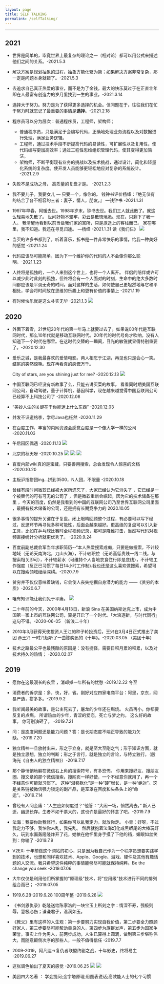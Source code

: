 ```yaml
---
layout: page
title: SELF TALKING
permalink: /selfTalking/
---
```

***
## 2021

* 世界是简单的，毕竟世界上最复杂的理论之一（相对论）都可以用公式来描述他们之间的关系。-2021.5.3

* 解决方案是规划抽象的过程，抽象方能化繁为简；如果解决方案非常复杂，那一定是问题本身就错了。-2021.5.3

* 去追求自己真正热爱的事业，而不是为了金钱。最大的快乐莫过于在正直壮年即在人最富有创造力的岁月里找到一生的事业。-2021.3.14
  
* 选择大于努力。努力是为了获得更多选择的机会。但问题在于，往往我们在忙于努力时就忘记了最重要的事情是**选择**。-2021.2.18

* 程序员可以分为层次：普通程序员，工程师，架构师；
  * 普通程序员，只是满足于会编写代码，正确地处理业务流程以及对数据进行处理，满足业务逻辑。
  * 工程师，通过技术手段不断提高代码的易读性，可扩展性以及复用性，使代码编写更加高效率；通过工程性思维组织管理代码，使其变得更加简洁。
  * 架构师，不断平衡现有业务的挑战以及技术挑战，通过设计，简化和轻量化系统的复杂度。使开发人员能够更轻松地应对复杂的系统设计。
  -2021.2.9
* 失败不是成功之母， 高质量的复盘才是。 -2021.2.3

* 我不要儿子，我要女儿 — 只要一个，像你的。 钱钟书评价杨绛：『绝无仅有的结合了各不相容的三者：妻子，情人，朋友。』 —钱钟书  -2021.1.31

* 1997年早春，阿瑗去世。1998年岁末，钟书去世。我们三人就此散了。就这么轻易地失散了。 世间好物不坚牢，彩云易散琉璃脆。现在，只剩下了我一人。 我清醒地看到以前当做我们家的寓所，只是旅途上的客栈而已。 家在哪里，我不知道。我还在寻觅归途。 —杨绛  -2021.1.31 读《我们仨》
  ![](https://i.loli.net/2021/01/31/zNFom6iHjvXDhTn.jpg)


* 当买的许多书都到了，听着音乐，拆书是一件非常快乐的事情，给我一种美好的感觉 -2021.1.24

* 代码应该尽可能简单，因为下一个维护你的代码的人不会像你那么聪明。-2021.1.23


* 人终将是孤独的，一个人来到这个世上，也将一个人离开。
  伴侣的陪伴或许可以减少此时此刻的孤独，但终将会有一个人面对的时刻，生命中的绝大多数时间都应该是平淡无奇的时间，面对这样的生活，如何使自己更坦然地与它和平相处，学会将时间放在思维的乐趣上和更有价值的事情上 -2021.1.19



* 有时候快乐就是这么朴实无华 -2021.1.3
  ![](https://s3-img.meituan.net/v1/mss_3d027b52ec5a4d589e68050845611e68/ff/n0/0m/4a/s8_41551.jpg@596w_1l.jpg)

  
## 2020
* 外面下着雪，21世纪20年代的第一年马上就要过去了。如果说00年代是互联网时代，那么10年代就是移动互联网时代。20年代的时代号角才吹响，没有人知道下一个时代在哪里。在这时代交替的一瞬间，目光的敏锐就显得特别重要了。-2020.12.30

* 爱乐之城，是我最喜欢的爱情电影。两人相忘于江湖，再见也只是会心一笑。结尾的突然惊艳。现在再看真的感慨万千。
  
  City of stars, are you shining just for me? -2020.12.13
  ![](https://s3-img.meituan.net/v1/mss_3d027b52ec5a4d589e68050845611e68/ff/n0/0m/62/v3_492040.jpg@596w_1l.jpg)


* 中国互联网已经没有新故事了么，只能去讲买菜的故事。
  看看同时期美国互联网公司，自动驾驶，量子计算机，基因科学，现在越来越觉得中国互联网公司已经算不上科技公司了 -2020.12.08
  

* “美妙人生的关键在于你能迷上什么东西” -2020.12.03

* 并发不识道格李，学尽Java也枉然 -2020.11.29

* 在百度工作，丰富的内网资源会感觉百度是一个像大学一样的公司 -2020.11.03

* 午后园区偶遇   -2020.11.13
  ![](https://s3-img.meituan.net/v1/mss_3d027b52ec5a4d589e68050845611e68/ff/n0/0k/zw/cj_247961.jpg@596w_1l.jpg)



* 北京的秋天呀 -2020.10.25
  ![](https://s3-img.meituan.net/v1/mss_3d027b52ec5a4d589e68050845611e68/ff/n0/0k/yb/xk_237240.jpg@596w_1l.jpg)
  ![](https://s3-img.meituan.net/v1/mss_3d027b52ec5a4d589e68050845611e68/ff/n0/0k/yb/vx_237050.jpg@596w_1l.jpg)
  ![](https://s3-img.meituan.net/v1/mss_3d027b52ec5a4d589e68050845611e68/ff/n0/0k/yb/5p_236981.jpg@596w_1l.jpg)

  
* 百度内部wiki真的是宝藏，只要善用搜索，总会发现令人惊喜的文档 -2020.10.20


* 主板沪指拼团ing...拼到3500，N人团，不限量 -2020.10.18

* 曾经有段时间微软已经被大家所遗忘了，大家已经认为它消失了 ，它已经是一个被替代的可有可无的公司了 ，但是微软重新会崛起，因为它的技术储备在那里 ，今天的百度，仍然是我看到的中国的互联网公司乃至世界互联网公司里面 ，最拥有技术储备的公司，还是拥有长期竞争力的 2020.10.05

* 很多事情的提升关键在于复盘。闭上眼睛回顾整个过程，有必要可以写下经过，反思环节再寻优多种可能性，后面会越来越好。更高级的复盘可以引入新工具，比如在乒乓球比赛时全程视频记录，那可是降维打击，当然写代码对视频直接统计分析就更优秀了。 -2020.9.24


* 百度前副总裁俞军当年求职简历--“本人热爱搜索成痴，只要是做搜索，不计较地域（无论天南海北，刀山火海），不计较职位（无论高低贵贱一线二线，与搜索相关即可），不计较薪水（可维持个人当地衣食住行即是底线），不计较工作强度（反正已习惯了每日14小时工作制).我也还是这么喜欢做搜索，希望可以在搜索领域继续深耕。-2020.7.9


* 贫穷并不仅仅意味着缺钱，它会使人丧失挖掘自身潜力的能力 ——《贫穷的本质》-2020.6.7

* 唯有知识能让我们免于平庸。
  ![](https://s3-img.meituan.net/v1/mss_3d027b52ec5a4d589e68050845611e68/ff/n0/0k/jk/74_343427.jpg@596w_1l.jpg)
  
* 二十年前的今天，2000年4月13日，新浪 Sina 在美国纳斯达克上市，成为中国第一家上市的互联网公司，算是开启了一个时代。「大浪逐新，与时代同行」这句不错。-2020-06-05 （新浪二十年）

* 2010年3月获得天使投资人王江的种子轮投资后，王兴在3月4日正式推出了美团 @王兴 一时兴起听了一曲陈奕迅的《十年》。-2020.03.05 （美团十年）

* 技术之路最公平也最残酷的原因是：没有捷径，需要日积月累的积累，以及对技术持久的热情； -2020.02.07


## 2019

* 愿你在这最漫长的夜里 ，消却掉一年所有的忧愁 -2019.12.22 冬至
  
* 消费者的诉求是：多，快，好，省。刚好对应四家电商平台：阿里，京东，网易严选，拼多多。-2019.9.2
  
* 我听闻最美的故事，是公主死去了，屠龙的少年还在燃烧。 火苗再小，你都要反复的点燃。 所谓热血的少年，青涩的爱恋，死亡与梦之约。 这么好的故事。 你可别演砸了。 -2019.7.21
  
* 问：是态度问题还是能力问题？答：是长期态度不端正导致的能力欠缺。-2019.7.20

* 独立精神一旦放射出来，形之于立身，就是至大至刚之气；形于知识方面，就是独立思想，独立的判断；形之于言行，就是独立的言论，与特立独行。（殷海光《自由人的独立精神》）-2019.7.17

* 那个静悄悄地躺在微信右上角的搜索符号，有多恐怖。
  你用来搜好友、搜朋友圈、搜文章的那个微信搜索，搜网页一样好使，一个不经意你就用了，再一个不经意你可能就习惯了。
  这种“潜移默化”是一种“硬”增长，是一种“绝对”。这是关系链被微信强力锁定的副产品，是笼罩在百度和头条头上的“命运”。-2019.7.14


* 曾经有人问金庸：“人生应如何度过？”他答：“大闹一场，悄然离去。” 斯人已逝，幽思长存。生者不如干票大的，这也许是最好的怀念了吧。-2019.7.9

* 法海：我要你助我修行，如果你可以乱我定力，就放你走。
  小青：好呀，不过我定力不够，我怕你未乱，我先乱。
  然后就抱着法海幻化成黑蟒尾的大棒玩好久，玩到水面轰隆隆炸开了花，她依在他怀里身手摸了下他的裆，媚眼如丝笑到：你输了 -2019.7.9
  
* V2EX: 十年前做这个网站的初心，只是因为我自己作为一个程序员想要实践学到的技术，也想和同样喜欢技术、Apple、Google、游戏、硬件及其他有趣话题的人交流。我只希望这件纯粹的事情能够尽可能就保持纯粹。Be the change you seek -2019.07.06

* 大牛仅仅是利用他们所掌握的"原理级"技术，将"应用级"技术进行不同的排列组合而已； -2019.07.05


* 1919.6.28-2019.6.28 100周年整 -2019.6.28
  ![](https://s3-img.meituan.net/v1/mss_3d027b52ec5a4d589e68050845611e68/ff/n0/0h/qm/fn_501874.jpg@596w_1l.jpg)

* 《书剑恩仇录》乾隆送给陈家洛的一块宝玉上所刻之字：情深不寿，强极则辱，慧极必伤；谦谦君子，温润如玉。


* 《教父》里有这样的人生观：第一步要努力实现自我价值，第二步要全力照顾好家人，第三步要尽可能帮助善良的人，第四步为族群发声，第五步为国家争荣誉。事实上作为男人，前两步成功，人生已算得上圆满，做到第三步堪称伟大，而随意颠倒次序的那些人，一般不值得信任 -2019.7.7
  
* 2009-2019，阿凡达->复仇者联盟终剧之战，十年影史，终将易主 -2019.06.27

* 这张调色拍出了夏天的感觉 -2019.06.25
  ![](https://s3-img.meituan.net/v1/mss_3d027b52ec5a4d589e68050845611e68/ff/n0/0h/q3/xk_523960.jpg@596w_1l.jpg)
  ![](https://s3-img.meituan.net/v1/mss_3d027b52ec5a4d589e68050845611e68/ff/n0/0h/q3/yd_523882.jpg@596w_1l.jpg)
  
  
* 美团四大名著 ： 学会提问;金字塔原理;用图表说话;高效能人士的七个习惯

